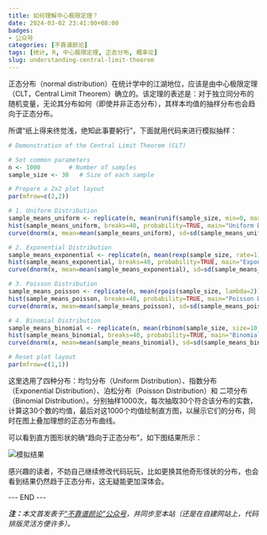 ```yaml
---
title: 如何理解中心极限定理？
date: 2024-03-02 23:41:00+08:00
badges:
- 公众号
categories: [不靠谱颜论]
tags: [统计, R, 中心极限定理, 正态分布, 概率论]
slug: understanding-central-limit-theorem
---
```


正态分布（normal distribution）在统计学中的江湖地位，应该是由中心极限定理（CLT，Central Limit Theorem）确立的。该定理的表述是：对于独立同分布的随机变量，无论其分布如何（即使并非正态分布），其样本均值的抽样分布也会趋向于正态分布。

所谓“纸上得来终觉浅，绝知此事要躬行”，下面就用代码来进行模拟抽样：

```r
# Demonstration of the Central Limit Theorem (CLT)

# Set common parameters
n <- 1000        # Number of samples
sample_size <- 30   # Size of each sample

# Prepare a 2x2 plot layout
par(mfrow=c(2,2))

# 1. Uniform Distribution
sample_means_uniform <- replicate(n, mean(runif(sample_size, min=0, max=1)))
hist(sample_means_uniform, breaks=40, probability=TRUE, main="Uniform Distribution", xlab="Sample Mean")
curve(dnorm(x, mean=mean(sample_means_uniform), sd=sd(sample_means_uniform)), add=TRUE, col="red", lwd=2)

# 2. Exponential Distribution
sample_means_exponential <- replicate(n, mean(rexp(sample_size, rate=1)))
hist(sample_means_exponential, breaks=40, probability=TRUE, main="Exponential Distribution", xlab="Sample Mean")
curve(dnorm(x, mean=mean(sample_means_exponential), sd=sd(sample_means_exponential)), add=TRUE, col="red", lwd=2)

# 3. Poisson Distribution
sample_means_poisson <- replicate(n, mean(rpois(sample_size, lambda=2)))
hist(sample_means_poisson, breaks=40, probability=TRUE, main="Poisson Distribution", xlab="Sample Mean")
curve(dnorm(x, mean=mean(sample_means_poisson), sd=sd(sample_means_poisson)), add=TRUE, col="red", lwd=2)

# 4. Binomial Distribution
sample_means_binomial <- replicate(n, mean(rbinom(sample_size, size=10, prob=0.5)))
hist(sample_means_binomial, breaks=40, probability=TRUE, main="Binomial Distribution", xlab="Sample Mean")
curve(dnorm(x, mean=mean(sample_means_binomial), sd=sd(sample_means_binomial)), add=TRUE, col="red", lwd=2)

# Reset plot layout
par(mfrow=c(1,1))
```

这里选用了四种分布：均匀分布（Uniform Distribution）、指数分布（Exponential Distribution）、泊松分布（Poisson Distribution）和 二项分布（Binomial Distribution）。分别抽样1000次，每次抽取30个符合该分布的实数，计算这30个数的均值，最后对这1000个均值绘制直方图，以展示它们的分布，同时在图上叠加理想的正态分布曲线。

可以看到直方图形状的确“趋向于正态分布”，如下图结果所示：

<div class="p-3 text-center">
  <img class="img-fluid" src="/images/2024/0302/02.png" alt="模拟结果" style="max-width:640px">
</div>

感兴趣的读者，不妨自己继续修改代码玩玩，比如更换其他奇形怪状的分布，也会看到结果仍然趋于正态分布，这无疑能更加深体会。

<div class="p-5 text-center">--- END ---</div>

<i><b>注：</b>本文首发表于[“不靠谱颜论”公众号](https://mp.weixin.qq.com/s/TRpg7kvIWWuR0irw9-wbkQ)，并同步至本站（还是在自建网站上，代码排版灵活方便许多）。</i>

